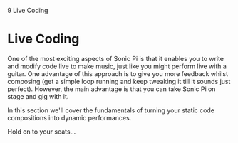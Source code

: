 9 Live Coding

# Live Coding

One of the most exciting aspects of Sonic Pi is that it enables you to
write and modify code live to make music, just like you might perform
live with a guitar. One advantage of this approach is to give you more
feedback whilst composing (get a simple loop running and keep tweaking
it till it sounds just perfect). However, the main advantage is that you
can take Sonic Pi on stage and gig with it.

In this section we'll cover the fundamentals of turning your static code
compositions into dynamic performances.

Hold on to your seats...
